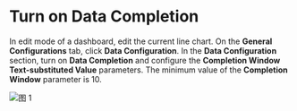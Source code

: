 # Turn on Data Completion

In edit mode of a dashboard, edit the current line chart. On the **General Configurations** tab, click **Data Configuration**. In the **Data Configuration** section, turn on **Data Completion** and configure the **Completion Window** **Text-substituted Value** parameters. The minimum value of the **Completion Window** parameter is 10.

![图 1](/img/src/en/visulization/lineChart/completionData/completionData1.png) 
